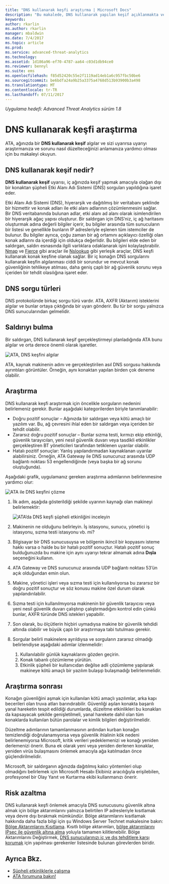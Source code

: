 ```yaml
---
title: "DNS kullanarak keşfi araştırma | Microsoft Docs"
description: "Bu makalede, DNS kullanarak yapılan keşif açıklanmakta ve ATA tarafından bu tehdit algılandığında izlenecek araştırma yönergeleri sağlanmaktadır."
keywords: 
author: rkarlin
ms.author: rkarlin
manager: mbaldwin
ms.date: 7/4/2017
ms.topic: article
ms.prod: 
ms.service: advanced-threat-analytics
ms.technology: 
ms.assetid: 1d186a96-ef70-4787-aa64-c03d1db94ce0
ms.reviewer: bennyl
ms.suite: ems
ms.openlocfilehash: f85d52420c55e2f1119ad14eb1a6c957fbc50be6
ms.sourcegitcommit: be6bdfa24a9b25a3375a4768d513b93900b3a498
ms.translationtype: MT
ms.contentlocale: tr-TR
ms.lasthandoff: 07/11/2017
---
```

*Uygulama hedefi: Advanced Threat Analytics sürüm 1.8*

# DNS kullanarak keşfi araştırma
<a id="investigating-reconnaissance-using-dns" class="xliff"></a>

ATA, ağınızda bir **DNS kullanarak keşif** algılar ve sizi uyarırsa uyarıyı araştırmanıza ve sorunu nasıl düzelteceğinizi anlamanıza yardımcı olması için bu makaleyi okuyun.

## DNS kullanarak keşif nedir?
<a id="what-is-reconnaissance-using-dns" class="xliff"></a>

**DNS kullanarak keşif** uyarısı, iç ağınızda keşif yapmak amacıyla olağan dışı bir konaktan şüpheli Etki Alanı Adı Sistemi (DNS) sorguları yapıldığına işaret eder.

Etki Alanı Adı Sistemi (DNS), hiyerarşik ve dağıtılmış bir veritabanı şeklinde bir hizmettir ve konak adları ile etki alanı adlarının çözümlenmesini sağlar. Bir DNS veritabanında bulunan adlar, etki alanı ad alanı olarak isimlendirilen bir hiyerarşik ağaç yapısı oluşturur.
Bir saldırgan için DNS’niz, iç ağ haritasını oluşturmak adına değerli bilgiler içerir, bu bilgiler arasında tüm sunucuların bir listesi ve genellikle bunların IP adresleriyle eşlenen tüm istemciler de bulunur. Bu bilgiler ayrıca, çoğu zaman bir ağ ortamını açıklayıcı özelliği olan konak adlarını da içerdiği için oldukça değerlidir. Bu bilgileri elde eden bir saldırgan, saldırı esnasında ilgili varlıklara odaklanarak işini kolaylaştırabilir. [Nmap](https://nmap.org/) ve [Fierce](https://github.com/mschwager/fierce) gibi araçlar ile [Nslookup](https://technet.microsoft.com/library/cc725991(v=ws.11).aspx) gibi yerleşik araçlar, DNS keşfi kullanarak konak keşfine olanak sağlar.
Bir iç konağın DNS sorgularını kullanarak keşfin algılanması ciddi bir sorundur ve mevcut konak güvenliğinin tehlikeye atılması, daha geniş çaplı bir ağ güvenlik sorunu veya içeriden bir tehdit olasılığına işaret eder.

## DNS sorgu türleri
<a id="dns-query-types" class="xliff"></a>

DNS protokolünde birkaç sorgu türü vardır. ATA, AXFR (Aktarım) isteklerini algılar ve bunlar ortaya çıktığında bir uyarı gönderir. Bu tür bir sorgu yalnızca DNS sunucularından gelmelidir.

## Saldırıyı bulma
<a id="discovering-the-attack" class="xliff"></a>

Bir saldırgan, DNS kullanarak keşif gerçekleştirmeyi planladığında ATA bunu algılar ve orta derece önemli olarak işaretler.

![ATA, DNS keşfini algılar](./media/dns-recon.png)
 
ATA, kaynak makinenin adını ve gerçekleştirilen asıl DNS sorgusu hakkında ayrıntıları görüntüler. Örneğin, aynı konaktan yapılan birden çok deneme olabilir.

## Araştırma
<a id="investigating" class="xliff"></a>

DNS kullanarak keşfi araştırmak için öncelikle sorguların nedenini belirlemeniz gerekir. Bunlar aşağıdaki kategorilerden biriyle tanımlanabilir: 
-   Doğru pozitif sonuçlar – Ağınızda bir saldırgan veya kötü amaçlı bir yazılım var. Bu, ağ çevresini ihlal eden bir saldırgan veya içeriden bir tehdit olabilir.
-   Zararsız doğru pozitif sonuçlar – Bunlar sızma testi, kırmızı ekip etkinliği, güvenlik tarayıcıları, yeni nesil güvenlik duvarı veya tasdikli etkinlikler gerçekleştiren BT yöneticileri tarafından tetiklenen uyarılar olabilir.
-   Hatalı pozitif sonuçlar: Yanlış yapılandırmadan kaynaklanan uyarılar alabilirsiniz. Örneğin, ATA Gateway ile DNS sunucunuz arasında UDP bağlantı noktası 53 engellendiğinde (veya başka bir ağ sorunu oluştuğunda).

Aşağıdaki grafik, uygulamanız gereken araştırma adımlarının belirlenmesine yardımcı olur:

![ATA ile DNS keşfini çözme](./media/dns-recon-diagram.png)
 
1.  İlk adım, aşağıda gösterildiği şekilde uyarının kaynağı olan makineyi belirlemektir:
 
    ![ATA’da DNS keşfi şüpheli etkinliğini inceleyin](./media/dns-recon.png)
2.  Makinenin ne olduğunu belirleyin. İş istasyonu, sunucu, yönetici iş istasyonu, sızma testi istasyonu vb. mi?
3.  Bilgisayar bir DNS sunucusuysa ve bölgenin ikincil bir kopyasını isteme hakkı varsa o halde bu bir hatalı pozitif sonuçtur. Hatalı pozitif sonuç bulduğunuzda bu makine için aynı uyarıyı tekrar almamak adına **Dışla** seçeneğini kullanın.
4. ATA Gateway ve DNS sunucunuz arasında UDP bağlantı noktası 53’ün açık olduğundan emin olun.
4.  Makine, yönetici işleri veya sızma testi için kullanılıyorsa bu zararsız bir doğru pozitif sonuçtur ve söz konusu makine özel durum olarak yapılandırılabilir.
5.  Sızma testi için kullanılmıyorsa makinenin bir güvenlik tarayıcısı veya yeni nesil güvenlik duvarı çalıştırıp çalıştırmadığını kontrol edin çünkü bunlar, AXFR türünde DNS istekleri yapabilir.
6.  Son olarak, bu ölçütlerin hiçbiri uymadıysa makine bir güvenlik tehdidi altında olabilir ve büyük çaplı bir araştırmaya tabi tutulması gerekir. 
7.  Sorgular belirli makinelere ayrıldıysa ve sorguların zararsız olmadığı belirlendiyse aşağıdaki adımlar izlenmelidir:
    1.  Kullanılabilir günlük kaynaklarını gözden geçirin. 
    2.  Konak tabanlı çözümleme yürütün. 
    3.  Etkinlik şüpheli bir kullanıcıdan değilse adli çözümleme yapılarak makineye kötü amaçlı bir yazılım bulaşıp bulaşmadığı belirlenmelidir.

## Araştırma sonrası
<a id="post-investigation" class="xliff"></a>

Konağın güvenliğini aşmak için kullanılan kötü amaçlı yazılımlar, arka kapı becerileri olan truva atları barındırabilir. Güvenliği aşılan konakta başarılı yanal hareketin tespit edildiği durumlarda, düzeltme etkinlikleri bu konakları da kapsayacak şekilde genişletilmeli, yanal harekete dahil olan tüm konaklarda kullanılan bütün parolalar ve kimlik bilgileri değiştirilmelidir. 

Düzeltme adımlarının tamamlanmasının ardından kurban konağın temizlendiği doğrulanamıyorsa veya güvenlik ihlalinin kök nedeni belirlenemiyorsa Microsoft, kritik verileri yedeklemenizi ve konağı yeniden derlemenizi önerir. Buna ek olarak yeni veya yeniden derlenen konaklar, yeniden virüs bulaşmasını önlemek amacıyla ağa katılmadan önce güçlendirilmelidir. 

Microsoft, bir saldırganın ağınızda dağıtılmış kalıcı yöntemleri olup olmadığını belirlemek için Microsoft Hesabı Ekibiniz aracılığıyla erişilebilen, profesyonel bir Olay Yanıt ve Kurtarma ekibi kullanmanızı önerir.

## Risk azaltma
<a id="mitigation" class="xliff"></a>

DNS kullanarak keşfi önlemek amacıyla DNS sunucusunu güvenlik altına almak için bölge aktarımlarını yalnızca belirtilen IP adresleriyle kısıtlamak veya devre dışı bırakmak mümkündür. Bölge aktarımlarını kısıtlamak hakkında daha fazla bilgi için şu Windows Server Technet makalesine bakın: [Bölge Aktarımlarını Kısıtlama](https://technet.microsoft.com/library/ee649273(v=ws.10).aspx). Kısıtlı bölge aktarımları, [bölge aktarımlarını IPsec ile güvenlik altına alma](https://technet.microsoft.com/library/ee649192(v=ws.10).aspx) yoluyla tamamen kilitlenebilir. Bölge Aktarımlarını Değiştirmek, [DNS sunucularınızı iç ve dış tehditlere karşı korumak](https://technet.microsoft.com/library/cc770432(v=ws.11).aspx) için yapılması gerekenler listesinde bulunan görevlerden biridir.



## Ayrıca Bkz.
<a id="see-also" class="xliff"></a>
- [Şüpheli etkinliklerle çalışma](working-with-suspicious-activities.md)
- [ATA forumuna bakın!](https://social.technet.microsoft.com/Forums/security/home?forum=mata)
